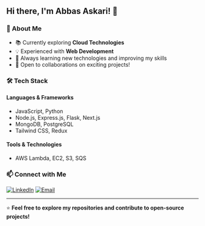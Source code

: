 ## Hi there, I'm Abbas Askari! 👋


### 🚀 About Me

- 📚 Currently exploring **Cloud Technologies**
- 💡 Experienced with **Web Development**
- 🌱 Always learning new technologies and improving my skills
- 📩 Open to collaborations on exciting projects!

### 🛠️ Tech Stack

#### **Languages & Frameworks**
- JavaScript, Python
- Node.js, Express.js, Flask, Next.js
- MongoDB, PostgreSQL
- Tailwind CSS, Redux

#### **Tools & Technologies**
- AWS Lambda, EC2, S3, SQS

### 📫 Connect with Me

[![LinkedIn](https://img.shields.io/badge/LinkedIn-0077B5?style=for-the-badge&logo=linkedin&logoColor=white)]([https://linkedin.com/in/your-profile](https://www.linkedin.com/in/abbas-askari-b7328318a/))
[![Email](https://img.shields.io/badge/Email-D14836?style=for-the-badge&logo=gmail&logoColor=white)](mailto:maskari.bscs22seecs@seecs.edu.pk)

---

⭐️ **Feel free to explore my repositories and contribute to open-source projects!**
